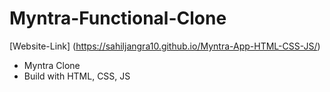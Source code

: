 # Myntra-Functional-Clone
[Website-Link] (https://sahiljangra10.github.io/Myntra-App-HTML-CSS-JS/)
* Myntra Clone
* Build with HTML, CSS, JS
